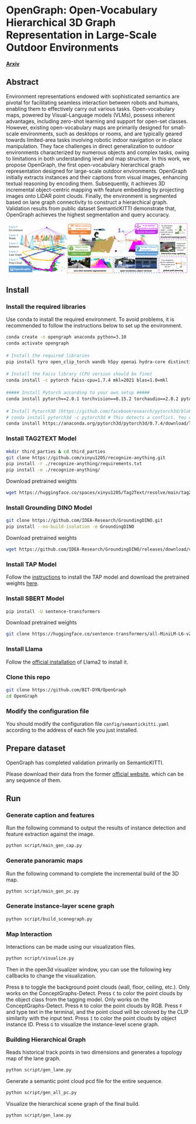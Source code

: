 # OpenGraph: Open-Vocabulary Hierarchical 3D Graph Representation in Large-Scale Outdoor Environments


[**Arxiv**](https://arxiv.org/abs/2403.09412)

 ## Abstract
Environment representations endowed with sophisticated semantics are pivotal for facilitating seamless interaction between robots and humans, enabling them to effectively carry out various tasks. Open-vocabulary maps, powered by Visual-Language models (VLMs), possess inherent advantages, including zero-shot learning and support for open-set classes.
However, existing open-vocabulary maps are primarily designed for small-scale environments, such as desktops or rooms, and are typically geared towards limited-area tasks involving robotic indoor navigation or in-place manipulation. They face challenges in direct generalization to outdoor environments characterized by numerous objects and complex tasks, owing to limitations in both understanding level and map structure.
In this work, we propose OpenGraph, the first open-vocabulary hierarchical graph representation designed for large-scale outdoor environments. 
OpenGraph initially extracts instances and their captions from visual images, enhancing textual reasoning by encoding them. Subsequently, it achieves 3D incremental object-centric mapping with feature embedding by projecting images onto LiDAR point clouds. Finally, the environment is segmented based on lane graph connectivity to construct a hierarchical graph. Validation results from public dataset SemanticKITTI demonstrate that, OpenGraph achieves the highest segmentation and query accuracy.
 
<img src="https://github.com/BIT-DYN/OpenGraph/blob/master/fig/first.jpg">

## Install

### Install the required libraries
Use conda to install the required environment. To avoid problems, it is recommended to follow the instructions below to set up the environment.


```bash
conda create -n opengraph anaconda python=3.10
conda activate opengraph

# Install the required libraries
pip install tyro open_clip_torch wandb h5py openai hydra-core distinctipy

# Install the Faiss library (CPU version should be fine)
conda install -c pytorch faiss-cpu=1.7.4 mkl=2021 blas=1.0=mkl

##### Install Pytorch according to your own setup #####
conda install pytorch==2.0.1 torchvision==0.15.2 torchaudio==2.0.2 pytorch-cuda=11.8 -c pytorch -c nvidia

# Install Pytorch3D (https://github.com/facebookresearch/pytorch3d/blob/main/INSTALL.md)
# conda install pytorch3d -c pytorch3d # This detects a conflict. You can use the command below, maybe with a different version
conda install https://anaconda.org/pytorch3d/pytorch3d/0.7.4/download/linux-64/pytorch3d-0.7.4-py310_cu118_pyt201.tar.bz2
```


###  Install TAG2TEXT Model

```bash
mkdir third_parties & cd third_parties
git clone https://github.com/xinyu1205/recognize-anything.git
pip install -r ./recognize-anything/requirements.txt
pip install -e ./recognize-anything/
```

Download pretrained weights
```bash
wget https://huggingface.co/spaces/xinyu1205/Tag2Text/resolve/main/tag2text_swin_14m.pth
```


###  Install Grounding DINO Model

```bash
git clone https://github.com/IDEA-Research/GroundingDINO.git
pip install --no-build-isolation -e GroundingDINO
```

Download pretrained weights
```bash
wget https://github.com/IDEA-Research/GroundingDINO/releases/download/v0.1.0-alpha/groundingdino_swint_ogc.pth
```



###  Install TAP Model
Follow the [instructions](https://github.com/baaivision/tokenize-anything?tab=readme-ov-file#installation) to install the TAP model and download the pretrained weights [here](https://github.com/baaivision/tokenize-anything?tab=readme-ov-file#models).


###  Install SBERT Model
```bash
pip install -U sentence-transformers
```
Download pretrained weights
```bash
git clone https://huggingface.co/sentence-transformers/all-MiniLM-L6-v2
```

###  Install Llama
Follow the [official installation](https://github.com/meta-llama/llama) of Llama2 to install it.



### Clone this repo

```bash
git clone https://github.com/BIT-DYN/OpenGraph
cd OpenGraph
```

### Modify the configuration file
You should modify the configuration file ```config/semantickitti.yaml``` according to the address of each file you just installed.

## Prepare dataset
OpenGraph has completed validation primarily on SemanticKITTI. 

Please download their data from the former [official website](http://www.semantic-kitti.org/
), which can be any sequence of them. 


## Run

### Generate caption and features
Run the following command to output the results of instance detection and feature extraction against the image.
```bash
python script/main_gen_cap.py
```
### Generate panoramic maps
Run the following command to complete the incremental build of the 3D map.
```bash
python script/main_gen_pc.py
```

### Generate instance-layer scene graph
```bash
python script/build_scenegraph.py
```

### Map Interaction 
Interactions can be made using our visualization files.
```bash
python script/visualize.py
```
Then in the open3d visualizer window, you can use the following key callbacks to change the visualization.

Press ```B``` to toggle the background point clouds (wall, floor, ceiling, etc.). Only works on the ConceptGraphs-Detect.
Press ```C``` to color the point clouds by the object class from the tagging model. Only works on the ConceptGraphs-Detect.
Press ```R``` to color the point clouds by RGB.
Press ```F``` and type text in the terminal, and the point cloud will be colored by the CLIP similarity with the input text.
Press ```I``` to color the point clouds by object instance ID.
Press ```G``` to visualize the instance-level scene graph.

### Building Hierarchical Graph
Reads historical track points in two dimensions and generates a topology map of the lane graph.
```bash
python script/gen_lane.py
```
Generate a semantic point cloud pcd file for the entire sequence.
```bash
python script/gen_all_pc.py
```
Visualize the hierarchical scene graph of the final build.
```bash
python script/gen_lane.py
```



